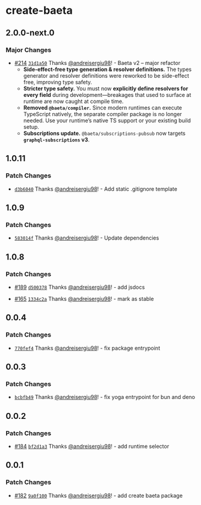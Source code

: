 # create-baeta

## 2.0.0-next.0

### Major Changes

- [#214](https://github.com/andreisergiu98/baeta/pull/214) [`31d1a50`](https://github.com/andreisergiu98/baeta/commit/31d1a509f96535b43ae85d19c770eb1a5f09dc94) Thanks [@andreisergiu98](https://github.com/andreisergiu98)! - Baeta v2 – major refactor
  - **Side-effect-free type generation & resolver definitions.**
    The types generator and resolver definitions were reworked to be side-effect free, improving type safety.
  - **Stricter type safety.**
    You must now **explicitly define resolvers for every field** during development—breakages that used to surface at runtime are now caught at compile time.
  - **Removed `@baeta/compiler`.**
    Since modern runtimes can execute TypeScript natively, the separate compiler package is no longer needed. Use your runtime’s native TS support or your existing build setup.
  - **Subscriptions update.**
    `@baeta/subscriptions-pubsub` now targets **`graphql-subscriptions` v3**.

## 1.0.11

### Patch Changes

- [`d3b6040`](https://github.com/andreisergiu98/baeta/commit/d3b6040c0fe3b88297791fc68fe5904431b8739c) Thanks [@andreisergiu98](https://github.com/andreisergiu98)! - Add static .gitignore template

## 1.0.9

### Patch Changes

- [`583014f`](https://github.com/andreisergiu98/baeta/commit/583014f0bac810b25d9a8226bda2df4c9039f5e3) Thanks [@andreisergiu98](https://github.com/andreisergiu98)! - Update dependencies

## 1.0.8

### Patch Changes

- [#189](https://github.com/andreisergiu98/baeta/pull/189) [`d500378`](https://github.com/andreisergiu98/baeta/commit/d500378198e0a9c48298c4242913bca8ad348228) Thanks [@andreisergiu98](https://github.com/andreisergiu98)! - add jsdocs

- [#165](https://github.com/andreisergiu98/baeta/pull/165) [`1334c2a`](https://github.com/andreisergiu98/baeta/commit/1334c2a866676c88f0f3d380b22133d81c4e98bc) Thanks [@andreisergiu98](https://github.com/andreisergiu98)! - mark as stable

## 0.0.4

### Patch Changes

- [`770fef4`](https://github.com/andreisergiu98/baeta/commit/770fef4974fd8926886162424f326c4cda2ad21b) Thanks [@andreisergiu98](https://github.com/andreisergiu98)! - fix package entrypoint

## 0.0.3

### Patch Changes

- [`bcbfb49`](https://github.com/andreisergiu98/baeta/commit/bcbfb49b16daf5d6f195ba273f52b1aa89602c1c) Thanks [@andreisergiu98](https://github.com/andreisergiu98)! - fix yoga entrypoint for bun and deno

## 0.0.2

### Patch Changes

- [#184](https://github.com/andreisergiu98/baeta/pull/184) [`bf2d1a3`](https://github.com/andreisergiu98/baeta/commit/bf2d1a326235e5f34e723a5acc81cd7b974b913b) Thanks [@andreisergiu98](https://github.com/andreisergiu98)! - add runtime selector

## 0.0.1

### Patch Changes

- [#182](https://github.com/andreisergiu98/baeta/pull/182) [`9a0f100`](https://github.com/andreisergiu98/baeta/commit/9a0f1003a9579406809c80e6fe123e54fb86e5ac) Thanks [@andreisergiu98](https://github.com/andreisergiu98)! - add create baeta package
